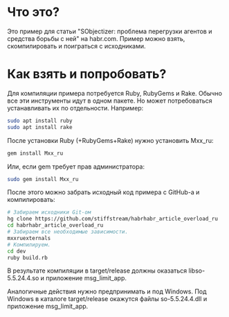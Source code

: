 # Что это?

Это пример для статьи "SObjectizer: проблема перегрузки агентов и средства борьбы с ней" на habr.com. Пример можно взять, скомпилировать и поиграться с исходниками.

# Как взять и попробовать?

Для компиляции примера потребуется Ruby, RubyGems и Rake. Обычно все эти инструменты идут в одном пакете. Но может потребоваться устанавливать их по отдельности. Например:

```sh
sudo apt install ruby
sudo apt install rake
```

После установки Ruby (+RubyGems+Rake) нужно установить Mxx_ru:

```sh
gem install Mxx_ru
```

Или, если gem требует прав администратора:

```sh
sudo gem install Mxx_ru
```

После этого можно забрать исходный код примера с GitHub-а и компилировать:

```sh
# Забираем исходники Git-ом
hg clone https://github.com/stiffstream/habrhabr_article_overload_ru
cd habrhabr_article_overload_ru
# Забираем все необходимые зависимости.
mxxruexternals
# Компилируем.
cd dev
ruby build.rb
```

В результате компиляции в target/release должны оказаться libso-5.5.24.4.so и приложение msg_limit_app.

Аналогичные действия нужно предпринимать и под Windows. Под Windows в каталоге target/release окажутся файлы so-5.5.24.4.dll и приложение msg_limit_app.
